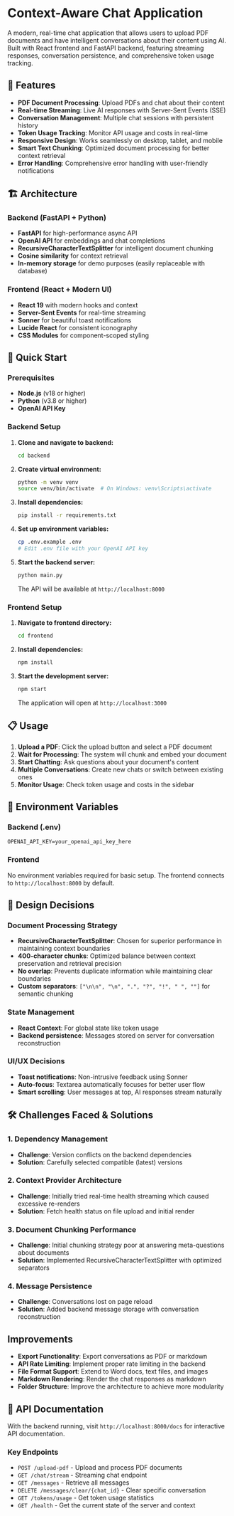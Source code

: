 # Context-Aware Chat Application

A modern, real-time chat application that allows users to upload PDF documents and have intelligent conversations about their content using AI. Built with React frontend and FastAPI backend, featuring streaming responses, conversation persistence, and comprehensive token usage tracking.

## 🌟 Features

- **PDF Document Processing**: Upload PDFs and chat about their content
- **Real-time Streaming**: Live AI responses with Server-Sent Events (SSE)
- **Conversation Management**: Multiple chat sessions with persistent history
- **Token Usage Tracking**: Monitor API usage and costs in real-time
- **Responsive Design**: Works seamlessly on desktop, tablet, and mobile
- **Smart Text Chunking**: Optimized document processing for better context retrieval
- **Error Handling**: Comprehensive error handling with user-friendly notifications

## 🏗️ Architecture

### Backend (FastAPI + Python)
- **FastAPI** for high-performance async API
- **OpenAI API** for embeddings and chat completions
- **RecursiveCharacterTextSplitter** for intelligent document chunking
- **Cosine similarity** for context retrieval
- **In-memory storage** for demo purposes (easily replaceable with database)

### Frontend (React + Modern UI)
- **React 19** with modern hooks and context
- **Server-Sent Events** for real-time streaming
- **Sonner** for beautiful toast notifications
- **Lucide React** for consistent iconography
- **CSS Modules** for component-scoped styling

## 🚀 Quick Start

### Prerequisites

- **Node.js** (v18 or higher)
- **Python** (v3.8 or higher)
- **OpenAI API Key**

### Backend Setup

1. **Clone and navigate to backend:**
   ```bash
   cd backend
   ```

2. **Create virtual environment:**
   ```bash
   python -m venv venv
   source venv/bin/activate  # On Windows: venv\Scripts\activate
   ```

3. **Install dependencies:**
   ```bash
   pip install -r requirements.txt
   ```

4. **Set up environment variables:**
   ```bash
   cp .env.example .env
   # Edit .env file with your OpenAI API key
   ```

5. **Start the backend server:**
   ```bash
   python main.py
   ```
   The API will be available at `http://localhost:8000`

### Frontend Setup

1. **Navigate to frontend directory:**
   ```bash
   cd frontend
   ```

2. **Install dependencies:**
   ```bash
   npm install
   ```

3. **Start the development server:**
   ```bash
   npm start
   ```
   The application will open at `http://localhost:3000`

## 📋 Usage

1. **Upload a PDF**: Click the upload button and select a PDF document
2. **Wait for Processing**: The system will chunk and embed your document
3. **Start Chatting**: Ask questions about your document's content
4. **Multiple Conversations**: Create new chats or switch between existing ones
5. **Monitor Usage**: Check token usage and costs in the sidebar

## 🔧 Environment Variables

### Backend (.env)
```env
OPENAI_API_KEY=your_openai_api_key_here
```

### Frontend
No environment variables required for basic setup. The frontend connects to `http://localhost:8000` by default.

## 🎯 Design Decisions

### Document Processing Strategy
- **RecursiveCharacterTextSplitter**: Chosen for superior performance in maintaining context boundaries
- **400-character chunks**: Optimized balance between context preservation and retrieval precision
- **No overlap**: Prevents duplicate information while maintaining clear boundaries
- **Custom separators**: `["\n\n", "\n", ".", "?", "!", " ", ""]` for semantic chunking

### State Management
- **React Context**: For global state like token usage
- **Backend persistence**: Messages stored on server for conversation reconstruction

### UI/UX Decisions
- **Toast notifications**: Non-intrusive feedback using Sonner
- **Auto-focus**: Textarea automatically focuses for better user flow
- **Smart scrolling**: User messages at top, AI responses stream naturally

## 🛠️ Challenges Faced & Solutions

### 1. **Dependency Management**
- **Challenge**: Version conflicts on the backend dependencies
- **Solution**: Carefully selected compatible (latest) versions

### 2. **Context Provider Architecture**
- **Challenge**: Initially tried real-time health streaming which caused excessive re-renders
- **Solution**: Fetch health status on file upload and initial render

### 3. **Document Chunking Performance**
- **Challenge**: Initial chunking strategy poor at answering meta-questions about documents
- **Solution**: Implemented RecursiveCharacterTextSplitter with optimized separators

### 4. **Message Persistence**
- **Challenge**: Conversations lost on page reload
- **Solution**: Added backend message storage with conversation reconstruction

## Improvements

- **Export Functionality**: Export conversations as PDF or markdown
- **API Rate Limiting**: Implement proper rate limiting in the backend
- **File Format Support**: Extend to Word docs, text files, and images
- **Markdown Rendering**: Render the chat responses as markdown
- **Folder Structure**: Improve the architecture to achieve more modularity

## 📝 API Documentation

With the backend running, visit `http://localhost:8000/docs` for interactive API documentation.

### Key Endpoints
- `POST /upload-pdf` - Upload and process PDF documents
- `GET /chat/stream` - Streaming chat endpoint
- `GET /messages` - Retrieve all messages
- `DELETE /messages/clear/{chat_id}` - Clear specific conversation
- `GET /tokens/usage` - Get token usage statistics
- `GET /health` - Get the current state of the server and context
